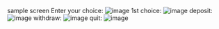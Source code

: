 sample screen
Enter your choice:
![image](https://github.com/user-attachments/assets/9875c842-04f7-41c0-af2e-e58ec62ce56b)
1st choice:
![image](https://github.com/user-attachments/assets/6a4939a8-e096-48bb-a780-324e2d111822)
deposit:
![image](https://github.com/user-attachments/assets/9c58f089-bfab-49a8-bd34-c636fef98f48)
withdraw:
![image](https://github.com/user-attachments/assets/304268db-4abe-491f-b9cf-91b89777583b)
quit:
![image](https://github.com/user-attachments/assets/8ad607ec-c7d9-4457-9e18-65219cb56326)
